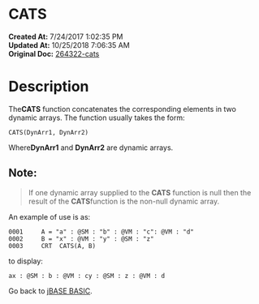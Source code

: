 # CATS

**Created At:** 7/24/2017 1:02:35 PM  
**Updated At:** 10/25/2018 7:06:35 AM  
**Original Doc:** [264322-cats](https://docs.jbase.com/36868-jbase-basic/264322-cats)  


# Description

The**CATS** function concatenates the corresponding elements in two dynamic arrays. The function usually takes the form:

```
CATS(DynArr1, DynArr2)
```

Where**DynArr1** and **DynArr2** are dynamic arrays.



## Note:


> If one dynamic array supplied to the **CATS** function is null then the result of the **CATS**function is the non-null dynamic array.


An example of use is as:

```
0001     A = "a" : @SM : "b" : @VM : "c": @VM : "d"
0002     B = "x" : @VM : "y" : @SM : "z"
0003     CRT  CATS(A, B)
```

to display:

```
ax : @SM : b : @VM : cy : @SM : z : @VM : d
```



Go back to [jBASE BASIC](263498-jbase-basic).
